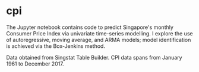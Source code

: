 # cpi
The Jupyter notebook contains code to predict Singapore's monthly Consumer Price Index via univariate time-series modelling. I explore the use of autoregressive, moving average, and ARMA models; model identification is achieved via the Box-Jenkins method.

Data obtained from Singstat Table Builder. CPI data spans from January 1961 to December 2017.
